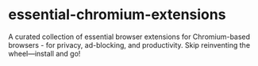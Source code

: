 # essential-chromium-extensions
A curated collection of essential browser extensions for Chromium-based browsers -  for privacy, ad-blocking, and productivity. Skip reinventing the wheel—install and go!
